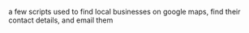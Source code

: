 a few scripts used to find local businesses on google maps, find their contact details, and email them
